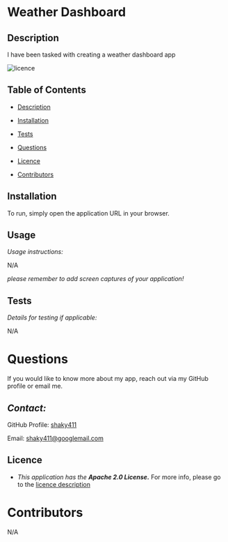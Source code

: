 

# Weather Dashboard 

## Description 

I have been tasked with creating a weather dashboard app

![licence](https://img.shields.io/badge/License-Apache_2.0-blue.svg)

## Table of Contents

* [Description](#description)

* [Installation](#installation)

* [Tests](#tests)

* [Questions](#questions)

* [Licence](#licence)

* [Contributors](#contributors)



## Installation 
To run, simply open the application URL in your browser.

## Usage

_Usage instructions:_

N/A

_please remember to add screen captures of your application!_

## Tests

_Details for testing if applicable:_

N/A

# Questions

If you would like to know more about my app, reach out via my GitHub profile or email me.

## _Contact:_

GitHub Profile: [shaky411](https://github.com/shaky411)

Email: [shaky411@googlemail.com](mailto:shaky411@googlemail.com)

## Licence

* _This application has the **Apache 2.0 License.**_
For more info, please go to the [licence description](https://www.apache.org/licenses/LICENSE-2.0)

# Contributors

N/A

